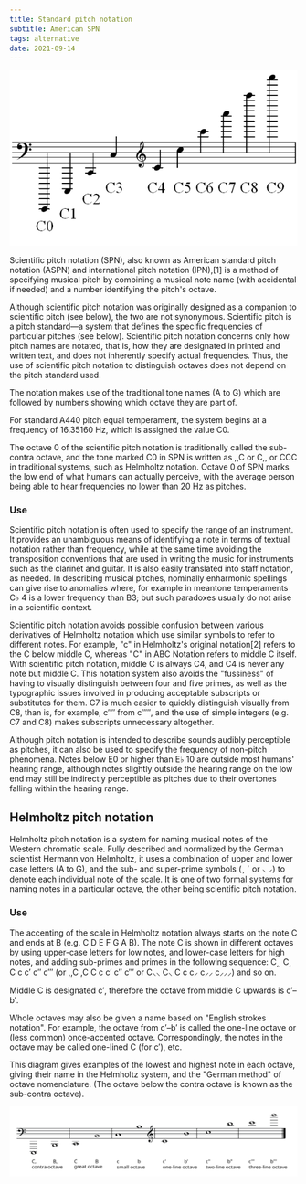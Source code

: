 ```yaml
---
title: Standard pitch notation
subtitle: American SPN
tags: alternative
date: 2021-09-14
---
```



![](./Scientific_pitch_notation_octaves_of_C.png)

Scientific pitch notation (SPN), also known as American standard pitch notation (ASPN) and international pitch notation (IPN),[1] is a method of specifying musical pitch by combining a musical note name (with accidental if needed) and a number identifying the pitch's octave.

Although scientific pitch notation was originally designed as a companion to scientific pitch (see below), the two are not synonymous. Scientific pitch is a pitch standard—a system that defines the specific frequencies of particular pitches (see below). Scientific pitch notation concerns only how pitch names are notated, that is, how they are designated in printed and written text, and does not inherently specify actual frequencies. Thus, the use of scientific pitch notation to distinguish octaves does not depend on the pitch standard used. 

The notation makes use of the traditional tone names (A to G) which are followed by numbers showing which octave they are part of.

For standard A440 pitch equal temperament, the system begins at a frequency of 16.35160 Hz, which is assigned the value C0.

The octave 0 of the scientific pitch notation is traditionally called the sub-contra octave, and the tone marked C0 in SPN is written as ,,C or C,, or CCC in traditional systems, such as Helmholtz notation. Octave 0 of SPN marks the low end of what humans can actually perceive, with the average person being able to hear frequencies no lower than 20 Hz as pitches. 

### Use

Scientific pitch notation is often used to specify the range of an instrument. It provides an unambiguous means of identifying a note in terms of textual notation rather than frequency, while at the same time avoiding the transposition conventions that are used in writing the music for instruments such as the clarinet and guitar. It is also easily translated into staff notation, as needed. In describing musical pitches, nominally enharmonic spellings can give rise to anomalies where, for example in meantone temperaments C♭
4 is a lower frequency than B3; but such paradoxes usually do not arise in a scientific context. 

Scientific pitch notation avoids possible confusion between various derivatives of Helmholtz notation which use similar symbols to refer to different notes. For example, "c" in Helmholtz's original notation[2] refers to the C below middle C, whereas "C" in ABC Notation refers to middle C itself. With scientific pitch notation, middle C is always C4, and C4 is never any note but middle C. This notation system also avoids the "fussiness" of having to visually distinguish between four and five primes, as well as the typographic issues involved in producing acceptable subscripts or substitutes for them. C7 is much easier to quickly distinguish visually from C8, than is, for example, c′′′′ from c′′′′′, and the use of simple integers (e.g. C7 and C8) makes subscripts unnecessary altogether.

Although pitch notation is intended to describe sounds audibly perceptible as pitches, it can also be used to specify the frequency of non-pitch phenomena. Notes below E0 or higher than E♭
10 are outside most humans' hearing range, although notes slightly outside the hearing range on the low end may still be indirectly perceptible as pitches due to their overtones falling within the hearing range.

## Helmholtz pitch notation

Helmholtz pitch notation is a system for naming musical notes of the Western chromatic scale. Fully described and normalized by the German scientist Hermann von Helmholtz, it uses a combination of upper and lower case letters (A to G), and the sub- and super-prime symbols ( ͵  ′  or ⸜ ⸝) to denote each individual note of the scale. It is one of two formal systems for naming notes in a particular octave, the other being scientific pitch notation.

### Use

The accenting of the scale in Helmholtz notation always starts on the note C and ends at B (e.g. C D E F G A B). The note C is shown in different octaves by using upper-case letters for low notes, and lower-case letters for high notes, and adding sub-primes and primes in the following sequence: C͵͵ C͵ C c c′ c″ c‴ (or ,,C ,C C c c′ c″ c‴ or C⸜⸜ C⸜ C c c⸝ c⸝⸝ c⸝⸝⸝) and so on.

Middle C is designated c′, therefore the octave from middle C upwards is c′–b′. 

Whole octaves may also be given a name based on "English strokes notation". For example, the octave from c′–b′ is called the one-line octave or (less common) once-accented octave. Correspondingly, the notes in the octave may be called one-lined C (for c′), etc.

This diagram gives examples of the lowest and highest note in each octave, giving their name in the Helmholtz system, and the "German method" of octave nomenclature. (The octave below the contra octave is known as the sub-contra octave). 

<img src="./Helmholtz-pitch-notation.svg">
